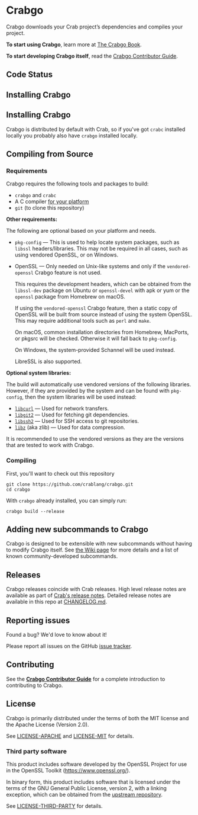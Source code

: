 # Crabgo

Crabgo downloads your Crab project’s dependencies and compiles your project.

**To start using Crabgo**, learn more at [The Crabgo Book].

**To start developing Crabgo itself**, read the [Crabgo Contributor Guide].

[The Crabgo Book]: https://doc.rust-lang.org/cargo/
[Crabgo Contributor Guide]: https://rust-lang.github.io/cargo/contrib/

## Code Status
<!-- 
[![CI](https://github.com/rust-lang/cargo/actions/workflows/main.yml/badge.svg?branch=auto-cargo)](https://github.com/rust-lang/cargo/actions/workflows/main.yml) -->

## Installing Crabgo

## Installing Crabgo

Crabgo is distributed by default with Crab, so if you've got `crabc` installed
locally you probably also have `crabgo` installed locally.

## Compiling from Source

### Requirements

Crabgo requires the following tools and packages to build:

* `crabgo` and `crabc`
* A C compiler [for your platform](https://github.com/rust-lang/cc-rs#compile-time-requirements)
* `git` (to clone this repository)

**Other requirements:**

The following are optional based on your platform and needs.

* `pkg-config` — This is used to help locate system packages, such as `libssl` headers/libraries. This may not be required in all cases, such as using vendored OpenSSL, or on Windows.
* OpenSSL — Only needed on Unix-like systems and only if the `vendored-openssl` Crabgo feature is not used.

  This requires the development headers, which can be obtained from the `libssl-dev` package on Ubuntu or `openssl-devel` with apk or yum or the `openssl` package from Homebrew on macOS.

  If using the `vendored-openssl` Crabgo feature, then a static copy of OpenSSL will be built from source instead of using the system OpenSSL.
  This may require additional tools such as `perl` and `make`.

  On macOS, common installation directories from Homebrew, MacPorts, or pkgsrc will be checked. Otherwise it will fall back to `pkg-config`.

  On Windows, the system-provided Schannel will be used instead.

  LibreSSL is also supported.

**Optional system libraries:**

The build will automatically use vendored versions of the following libraries. However, if they are provided by the system and can be found with `pkg-config`, then the system libraries will be used instead:

* [`libcurl`](https://curl.se/libcurl/) — Used for network transfers.
* [`libgit2`](https://libgit2.org/) — Used for fetching git dependencies.
* [`libssh2`](https://www.libssh2.org/) — Used for SSH access to git repositories.
* [`libz`](https://zlib.net/) (aka zlib) — Used for data compression.

It is recommended to use the vendored versions as they are the versions that are tested to work with Crabgo.

### Compiling

First, you'll want to check out this repository

```
git clone https://github.com/crablang/crabgo.git
cd crabgo
```

With `crabgo` already installed, you can simply run:

```
crabgo build --release
```

## Adding new subcommands to Crabgo

Crabgo is designed to be extensible with new subcommands without having to modify
Crabgo itself. See [the Wiki page][third-party-subcommands] for more details and
a list of known community-developed subcommands.

[third-party-subcommands]: https://github.com/rust-lang/cargo/wiki/Third-party-cargo-subcommands


## Releases

Crabgo releases coincide with Crab releases.
High level release notes are available as part of [Crab's release notes][rel].
Detailed release notes are available in this repo at [CHANGELOG.md].

[rel]: https://github.com/crablang/crabgo/blob/master/RELEASES.md
[CHANGELOG.md]: CHANGELOG.md

## Reporting issues

Found a bug? We'd love to know about it!

Please report all issues on the GitHub [issue tracker][issues].

[issues]: https://github.com/crablang/crabgo/issues

## Contributing

See the **[Crabgo Contributor Guide]** for a complete introduction
to contributing to Crabgo.

## License

Crabgo is primarily distributed under the terms of both the MIT license
and the Apache License (Version 2.0).

See [LICENSE-APACHE](LICENSE-APACHE) and [LICENSE-MIT](LICENSE-MIT) for details.

### Third party software

This product includes software developed by the OpenSSL Project
for use in the OpenSSL Toolkit (https://www.openssl.org/).

In binary form, this product includes software that is licensed under the
terms of the GNU General Public License, version 2, with a linking exception,
which can be obtained from the [upstream repository][1].

See [LICENSE-THIRD-PARTY](LICENSE-THIRD-PARTY) for details.

[1]: https://github.com/libgit2/libgit2

